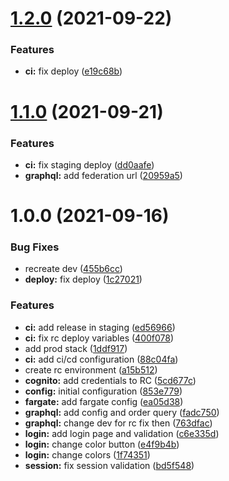 # [1.2.0](https://gitlab.com/grupo95/front-backoffice/compare/v1.1.0...v1.2.0) (2021-09-22)


### Features

* **ci:** fix deploy ([e19c68b](https://gitlab.com/grupo95/front-backoffice/commit/e19c68bc46d3a31601217f46df3effcc5ec9d0ed))

# [1.1.0](https://gitlab.com/grupo95/front-backoffice/compare/v1.0.0...v1.1.0) (2021-09-21)


### Features

* **ci:** fix staging deploy ([dd0aafe](https://gitlab.com/grupo95/front-backoffice/commit/dd0aafef0a45ef2ccd7e32714aa6ddd6d2f837ac))
* **graphql:** add federation url ([20959a5](https://gitlab.com/grupo95/front-backoffice/commit/20959a5dee8163c83bede7bb534f575ea8966b53))

# 1.0.0 (2021-09-16)


### Bug Fixes

* recreate dev ([455b6cc](https://gitlab.com/grupo95/front-backoffice/commit/455b6cc2c4a878bc2ed54dae98189dba62c8b864))
* **deploy:** fix deploy ([1c27021](https://gitlab.com/grupo95/front-backoffice/commit/1c27021ccddfa3dc276444af382f8133d55b41a9))


### Features

* **ci:** add release in staging ([ed56966](https://gitlab.com/grupo95/front-backoffice/commit/ed56966d8fdb14c2b37f9f6e83c6c40c29cbb901))
* **ci:** fix rc deploy variables ([400f078](https://gitlab.com/grupo95/front-backoffice/commit/400f078c7cf4f84f986af0beee4c94c13df9aec1))
* add prod stack ([1ddf917](https://gitlab.com/grupo95/front-backoffice/commit/1ddf9175edca7e8d51e4974d406feef79ef89211))
* **ci:** add ci/cd configuration ([88c04fa](https://gitlab.com/grupo95/front-backoffice/commit/88c04fa88a936358717269d823a7299903a8eee4))
* create rc environment ([a15b512](https://gitlab.com/grupo95/front-backoffice/commit/a15b51257f5007d72be324e34193b11922a6ae9e))
* **cognito:** add credentials to RC ([5cd677c](https://gitlab.com/grupo95/front-backoffice/commit/5cd677c3b9d2b3d369c81cf70b647b3c24c54032))
* **config:** initial configuration ([853e779](https://gitlab.com/grupo95/front-backoffice/commit/853e779ddaa466a2ad229e19b768ac1d01d40a3e))
* **fargate:** add fargate config ([ea05d38](https://gitlab.com/grupo95/front-backoffice/commit/ea05d383ab887a2601cb38c0dae7baed121c81d4))
* **graphql:** add config and order query ([fadc750](https://gitlab.com/grupo95/front-backoffice/commit/fadc750dafe35c8eeb1fe177e6c2878f15b63328))
* **graphql:** change dev for rc fix then ([763dfac](https://gitlab.com/grupo95/front-backoffice/commit/763dfac41ea18426f04a76b7d4affaae6e6f1bfd))
* **login:** add login page and validation ([c6e335d](https://gitlab.com/grupo95/front-backoffice/commit/c6e335dbf14146937b463c988310066afa322db4))
* **login:** change color button ([e4f9b4b](https://gitlab.com/grupo95/front-backoffice/commit/e4f9b4b8bf0156beb43d4049f4b6350baec40788))
* **login:** change colors ([1f74351](https://gitlab.com/grupo95/front-backoffice/commit/1f743514565d23057caa1847ef19ca4ae2d58516))
* **session:** fix session validation ([bd5f548](https://gitlab.com/grupo95/front-backoffice/commit/bd5f54812ed6a26a5280c90e101ca75742eb2ab2))
